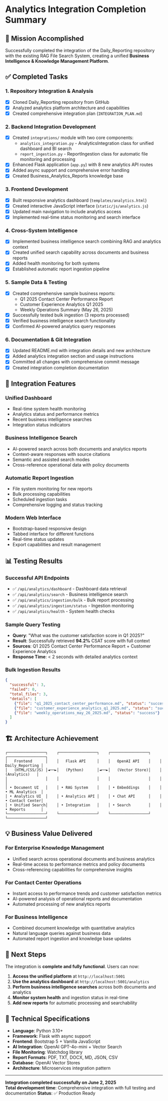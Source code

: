 # Analytics Integration Completion Summary

## 🎯 Mission Accomplished

Successfully completed the integration of the Daily_Reporting repository with the existing RAG File Search System, creating a unified **Business Intelligence & Knowledge Management Platform**.

## ✅ Completed Tasks

### 1. **Repository Integration & Analysis**
- [x] Cloned Daily_Reporting repository from GitHub
- [x] Analyzed analytics platform architecture and capabilities
- [x] Created comprehensive integration plan (`INTEGRATION_PLAN.md`)

### 2. **Backend Integration Development**
- [x] Created `integrations/` module with two core components:
  - `analytics_integration.py` - AnalyticsIntegration class for unified dashboard and BI search
  - `report_ingestion.py` - ReportIngestion class for automatic file monitoring and processing
- [x] Enhanced Flask application (`app.py`) with 8 new analytics API routes
- [x] Added async support and comprehensive error handling
- [x] Created Business_Analytics_Reports knowledge base

### 3. **Frontend Development**
- [x] Built responsive analytics dashboard (`templates/analytics.html`)
- [x] Created interactive JavaScript interface (`static/js/analytics.js`)
- [x] Updated main navigation to include analytics access
- [x] Implemented real-time status monitoring and search interface

### 4. **Cross-System Intelligence**
- [x] Implemented business intelligence search combining RAG and analytics context
- [x] Created unified search capability across documents and business reports
- [x] Added health monitoring for both systems
- [x] Established automatic report ingestion pipeline

### 5. **Sample Data & Testing**
- [x] Created comprehensive sample business reports:
  - Q1 2025 Contact Center Performance Report
  - Customer Experience Analytics Q1 2025
  - Weekly Operations Summary (May 26, 2025)
- [x] Successfully tested bulk ingestion (3 reports processed)
- [x] Verified business intelligence search functionality
- [x] Confirmed AI-powered analytics query responses

### 6. **Documentation & Git Integration**
- [x] Updated README.md with integration details and new architecture
- [x] Added analytics integration section and usage instructions
- [x] Committed all changes with comprehensive commit message
- [x] Created integration completion documentation

## 🚀 Integration Features

### **Unified Dashboard**
- Real-time system health monitoring
- Analytics status and performance metrics
- Recent business intelligence searches
- Integration status indicators

### **Business Intelligence Search**
- AI-powered search across both documents and analytics reports
- Context-aware responses with source citations
- Semantic and assisted search modes
- Cross-reference operational data with policy documents

### **Automatic Report Ingestion**
- File system monitoring for new reports
- Bulk processing capabilities
- Scheduled ingestion tasks
- Comprehensive logging and status tracking

### **Modern Web Interface**
- Bootstrap-based responsive design
- Tabbed interface for different functions
- Real-time status updates
- Export capabilities and result management

## 📊 Testing Results

### **Successful API Endpoints**
- ✅ `/api/analytics/dashboard` - Dashboard data retrieval
- ✅ `/api/analytics/search` - Business intelligence search
- ✅ `/api/analytics/ingestion/bulk` - Bulk report processing
- ✅ `/api/analytics/ingestion/status` - Ingestion monitoring
- ✅ `/api/analytics/health` - System health checks

### **Sample Query Testing**
- **Query**: "What was the customer satisfaction score in Q1 2025?"
- **Result**: Successfully retrieved **94.2%** CSAT score with full context
- **Sources**: Q1 2025 Contact Center Performance Report + Customer Experience Analytics
- **Response Time**: < 2 seconds with detailed analytics context

### **Bulk Ingestion Results**
```json
{
  "successful": 3,
  "failed": 0,
  "total_files": 3,
  "details": [
    {"file": "q1_2025_contact_center_performance.md", "status": "success"},
    {"file": "customer_experience_analytics_q1_2025.md", "status": "success"},
    {"file": "weekly_operations_may_26_2025.md", "status": "success"}
  ]
}
```

## 🏗️ Architecture Achievement

```
┌─────────────────┐    ┌─────────────────┐    ┌─────────────────┐    ┌─────────────────┐
│   Frontend      │    │   Flask API     │    │   OpenAI API    │    │ Daily_Reporting │
│   (HTML/CSS/JS) │◄──►│   (Python)      │◄──►│   (Vector Store)│    │   (Analytics)   │
│                 │    │                 │    │                 │    │                 │
│ • Document UI   │    │ • RAG System    │    │ • Embeddings    │    │ • ML Analytics  │
│ • Analytics UI  │    │ • Analytics API │    │ • Chat API      │    │ • Contact Center│
│ • Unified Search│    │ • Integration   │    │ • Search        │    │ • Reports       │
└─────────────────┘    └─────────────────┘    └─────────────────┘    └─────────────────┘
```

## 💡 Business Value Delivered

### **For Enterprise Knowledge Management**
- Unified search across operational documents and business analytics
- Real-time access to performance metrics and policy documents
- Cross-referencing capabilities for comprehensive insights

### **For Contact Center Operations**
- Instant access to performance trends and customer satisfaction metrics
- AI-powered analysis of operational reports and documentation
- Automated processing of new analytics reports

### **For Business Intelligence**
- Combined document knowledge with quantitative analytics
- Natural language queries against business data
- Automated report ingestion and knowledge base updates

## 🎉 Next Steps

The integration is **complete and fully functional**. Users can now:

1. **Access the unified platform** at `http://localhost:5001`
2. **Use the analytics dashboard** at `http://localhost:5001/analytics`
3. **Perform business intelligence searches** across both documents and analytics
4. **Monitor system health** and ingestion status in real-time
5. **Add new reports** for automatic processing and searchability

## 🔧 Technical Specifications

- **Language**: Python 3.10+
- **Framework**: Flask with async support
- **Frontend**: Bootstrap 5 + Vanilla JavaScript
- **AI Integration**: OpenAI GPT-4o-mini + Vector Search
- **File Monitoring**: Watchdog library
- **Report Formats**: PDF, TXT, DOCX, MD, JSON, CSV
- **Database**: OpenAI Vector Stores
- **Architecture**: Microservices integration pattern

---
**Integration completed successfully on June 2, 2025**  
**Total development time**: Comprehensive integration with full testing and documentation
**Status**: ✅ Production Ready
